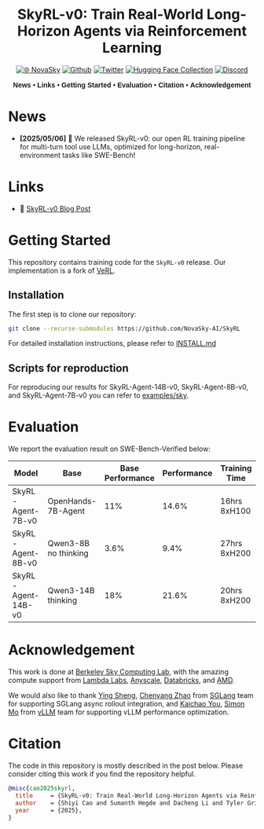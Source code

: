 <div align="center">

# SkyRL-v0: Train Real-World Long-Horizon Agents via Reinforcement Learning

[![🌐 NovaSky](https://img.shields.io/badge/-Visit%20Website-5865F2?style=for-the-badge)](https://novasky-ai.github.io/) [![Github](https://img.shields.io/badge/SkyRL-000000?style=for-the-badge&logo=github&logoColor=000&logoColor=white)](https://github.com/NovaSky-AI/SkyRL) [![Twitter](https://img.shields.io/badge/NovaSky-white?style=for-the-badge&logo=X&logoColor=000&color=000&labelColor=white)](https://x.com/NovaSkyAI) [![Hugging Face Collection](https://img.shields.io/badge/NovaSky-fcd022?style=for-the-badge&logo=huggingface&logoColor=000&labelColor)](https://huggingface.co/NovaSky-AI) [![Discord](https://img.shields.io/badge/NovaSky-5865F2?style=for-the-badge&logo=discord&logoColor=white)](https://discord.gg/RBAjeWSA)




<div align="center" style="font-family: Arial, sans-serif;">
  <p>
    <a href="#news" style="text-decoration: none; font-weight: bold;">News</a> •
    <a href="#links" style="text-decoration: none; font-weight: bold;">Links</a> •
    <a href="#getting-started" style="text-decoration: none; font-weight: bold;">Getting Started</a> •
    <a href="#evaluation" style="text-decoration: none; font-weight: bold;">Evaluation</a> •
    <a href="#citation" style="text-decoration: none; font-weight: bold;">Citation</a> •
    <a href="#acknowledgement" style="text-decoration: none; font-weight: bold;">Acknowledgement</a> 
  </p>
</div>

</div>


# News
- **[2025/05/06]** 🎉 We released SkyRL-v0: our open RL training pipeline for multi-turn tool use LLMs, optimized for long-horizon, real-environment tasks like SWE-Bench!

# Links

- 📜 [SkyRL-v0 Blog Post](https://novasky-ai.notion.site/skyrl-v0)


# Getting Started
This repository contains training code for the `SkyRL-v0` release. Our implementation is a fork of [VeRL](https://github.com/volcengine/verl).  

## Installation

The first step is to clone our repository:

```bash 
git clone --recurse-submodules https://github.com/NovaSky-AI/SkyRL
```

For detailed installation instructions, please refer to [INSTALL.md](./INSTALL.md)

## Scripts for reproduction

For reproducing our results for SkyRL-Agent-14B-v0, SkyRL-Agent-8B-v0, and SkyRL-Agent-7B-v0 you can refer to [examples/sky](./examples/sky/README.md).

# Evaluation
We report the evaluation result on SWE-Bench-Verified below:

| Model              | Base                 | Base Performance | Performance | Training Time |
|--------------------|----------------------|------------------|-------------|---------------|
| SkyRL-Agent-7B-v0  | OpenHands-7B-Agent   | 11%              | 14.6%       | 16hrs 8xH100  |
| SkyRL-Agent-8B-v0  | Qwen3-8B no thinking | 3.6%             | 9.4%        | 27hrs 8xH200  |
| SkyRL-Agent-14B-v0 | Qwen3-14B thinking   | 18%              | 21.6%       | 20hrs 8xH200  |


# Acknowledgement
This work is done at [Berkeley Sky Computing Lab](https://sky.cs.berkeley.edu/), with the amazing compute support from [Lambda Labs](https://lambdalabs.com/service/gpu-cloud?srsltid=AfmBOop5FnmEFTkavVtdZDsLWvHWNg6peXtat-OXJ9MW5GMNsk756PE5), [Anyscale](https://www.anyscale.com/), [Databricks](https://www.databricks.com/), and [AMD](https://www.amd.com/).

We would also like to thank [Ying Sheng](https://sites.google.com/view/yingsheng/home), [Chenyang Zhao](https://zhaochenyang20.github.io/Chayenne/) from [SGLang](https://github.com/sgl-project/sglang) team for supporting SGLang async rollout integration, and [Kaichao You](https://youkaichao.github.io/research), [Simon Mo](https://github.com/simon-mo) from [vLLM](https://github.com/vllm-project/vllm) team for supporting vLLM performance optimization.

# Citation
The code in this repository is mostly described in the post below. Please consider citing this work if you find the repository helpful. 

```bibtex
@misc{cao2025skyrl,
  title     = {SkyRL-v0: Train Real-World Long-Horizon Agents via Reinforcement Learning},
  author    = {Shiyi Cao and Sumanth Hegde and Dacheng Li and Tyler Griggs and Shu Liu and Eric Tang and Jiayi Pan and Xingyao Wang and Akshay Malik and Graham Neubig and Kourosh Hakhamaneshi and Richard Liaw and Philipp Moritz and Matei Zaharia and Joseph E. Gonzalez and Ion Stoica},
  year      = {2025},
}
```
